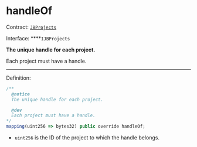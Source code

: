 # handleOf

Contract: [`JBProjects`](../)

Interface: ****`IJBProjects`

**The unique handle for each project.**

Each project must have a handle.  
****  
Definition:

```javascript
/** 
  @notice 
  The unique handle for each project.

  @dev
  Each project must have a handle.
*/
mapping(uint256 => bytes32) public override handleOf;
```

* `uint256` is the ID of the project to which the handle belongs.


